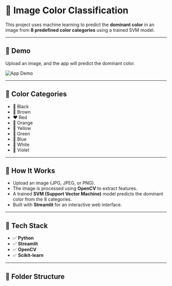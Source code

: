 # 🎨 Image Color Classification

This project uses machine learning to predict the **dominant color** in an image from **8 predefined color categories** using a trained SVM model.

---

## 🚀 Demo

Upload an image, and the app will predict the dominant color.

![App Demo](path-to-screenshot-or-GIF)

---

## 📂 Color Categories

- 🖤 Black  
- 🤎 Brown  
- ❤️ Red  
- 🧡 Orange  
- 💛 Yellow  
- 💚 Green  
- 💙 Blue  
- 🤍 White  
- 💜 Violet  

---

## 🧠 How It Works

- Upload an image (JPG, JPEG, or PNG).
- The image is processed using **OpenCV** to extract features.
- A trained **SVM (Support Vector Machine)** model predicts the dominant color from the 8 categories.
- Built with **Streamlit** for an interactive web interface.

---

## 🧰 Tech Stack

- ✅ **Python**
- ✅ **Streamlit**
- ✅ **OpenCV**
- ✅ **Scikit-learn**

---

## 📁 Folder Structure


